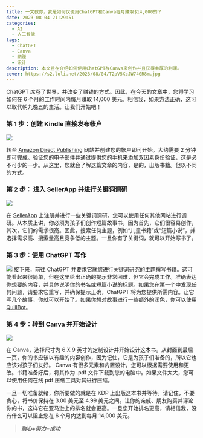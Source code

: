 ```yaml
---
title: 一文教你，我是如何仅使用ChatGPT和Canva每月赚取$14,000的？
date: 2023-08-04 21:29:51
categories:
  - AI
  - 人工智能
tags:
  - ChatGPT
  - Canva
  - 网赚
  - 设计
description: 本文旨在介绍如何使用ChatGPT与Canva来创作并且获得丰厚的利润。
cover: https://s2.loli.net/2023/08/04/T2pV5XcJW74GR8m.jpg
---
```


ChatGPT 席卷了世界，并改变了赚钱的方式。因此，在今天的文章中，您将学习如何在 6 个月的工作时间内每月赚取 14,000 美元。相信我，如果方法正确，这可以取代朝九晚五的生活。让我们开始吧！

### 第 1 步：创建 Kindle 直接发布帐户

![](https://s2.loli.net/2023/08/04/TmiqQZSezhGg91j.jpg)

转至 [Amazon Direct Publishing](https://kdp.amazon.com/en_US/) 网站并创建您的帐户即可开始。大约需要 2 分钟即可完成。验证您的电子邮件并通过提供您的手机来添加双因素身份验证，这是必不可少的一步。从这里，您就会了解这篇文章的内容，是的，出版书籍。但以不同的方式。

### 第 2 步： 进入 SellerApp 并进行关键词调研

![](https://s2.loli.net/2023/08/04/F67juDlyptKzdGX.jpg)

在 [SellerApp](https://www.sellerapp.com/) 上注册并进行一些关键词调研。您可以使用任何其他网站进行调研。从本质上讲，你必须为孩子们创作短篇故事书，因为首先，它们很容易创作，其次，它们的需求很高。因此，搜索任何主题，例如“儿童书籍”或“短篇小说”，并选择需求高、搜索量高且竞争低的主题。一旦你有了关键词，就可以开始写书了。

### 第 3 步：使用 ChatGPT 写作

![](https://s2.loli.net/2023/08/04/naiJwMx1kfYybdC.jpg)
接下来，前往 ChatGPT 并要求它就您进行关键词研究的主题撰写书籍。这可能看起来很简单，但在这里给出正确的提示非常困难，但它会完成工作。准确表达你想要的内容，并具体说明你的书名或短篇小说的标题。如果您在第一个中发现任何问题，请要求它重写，并确保提示正确，ChatGPT 将为您提供所需内容。让它写几个故事，你就可以开始了。如果你想对故事进行一些额外的润色，你可以使用 [QuillBot](https://quillbot.com/chrome-extension?utm_medium=cpc&utm_source=google&utm_campaign=FA+-+HY+|+PERF+-+Search+|+Product+-+Ext+-+Chrome+-+Brand+|+PREM+|+CPA&utm_term=quillbot&utm_content=664002326057&campaign_type=search-19199908990&click_id=CjwKCAjww7KmBhAyEiwA5-PUSgUVU5B2adZ-RFZXFkz3l478E7Sayv3THW1ICDsZyGDaTfSIWuk4QxoCW18QAvD_BwE&campaign_id=19199908990&adgroup_id=145923410322&ad_id=664002326057&keyword=quillbot&placement=&target=&network=g&gclid=CjwKCAjww7KmBhAyEiwA5-PUSgUVU5B2adZ-RFZXFkz3l478E7Sayv3THW1ICDsZyGDaTfSIWuk4QxoCW18QAvD_BwE)。

### 第 4 步：转到 Canva 并开始设计

![](https://s2.loli.net/2023/08/04/Fd6R8TqeIOMPBsW.webp)

在 Canva，选择尺寸为 6 X 9 英寸的定制设计并开始设计这本书。从封面到最后一页，你的书应该以有趣的内容创作，因为记住，它是为孩子们准备的，所以它也应该对孩子们友好。 Canva 有很多元素和内置设计，您可以根据需要使用和更改。书籍准备好后，将其作为 .pdf 文件下载到您的电脑中。如果文件太大，您可以使用任何在线 pdf 压缩工具对其进行压缩。

一旦一切准备就绪，你所要做的就是在 KDP 上出版这本书并等待。请记住，不要贪心，将书价保持在 3.00 美元至 4.99 美元之间。让你的亲戚、朋友购买并评论你的书，这样它在亚马逊上的排名就会更高。一旦您开始排名更高，请相信我，没有什么可以阻止您在 6 个月内达到每月 14,000 美元。


> ***耐心+努力=成功***
